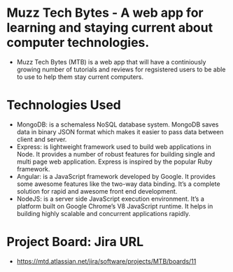 # Muzz Tech Bytes - A web app for learning and staying current about computer technologies.
- Muzz Tech Bytes (MTB) is a web app that will have a continiously growing number of tutorials and reviews for regsistered users to be able to use to help them stay current computers.

# Technologies Used
- MongoDB: is a schemaless NoSQL database system. MongoDB saves data in binary JSON format which makes it easier to pass data between client and server.
- Express: is lightweight framework used to build web applications in Node. It provides a number of robust features for building single and multi page web application. Express is inspired by the popular Ruby framework.
- Angular: is a JavaScript framework developed by Google. It provides some awesome features like the two-way data binding. It’s a complete solution for rapid and awesome front end development.
- NodeJS: is a server side JavaScript execution environment. It’s a platform built on Google Chrome’s V8 JavaScript runtime. It helps in building highly scalable and concurrent applications rapidly.

# Project Board: Jira URL
- https://mtd.atlassian.net/jira/software/projects/MTB/boards/11
